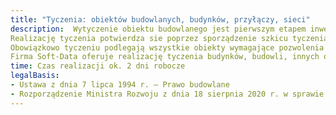 ```yaml
---
title: "Tyczenia: obiektów budowlanych, budynków, przyłączy, sieci"
description:  Wytyczenie obiektu budowlanego jest pierwszym etapem inwestycji w terenie. Polega na prawidłowym ustaleniu położenia poziomego oraz pionowego nowo budowanych obiektów, w odniesieniu do granic działki ewidencyjnych oraz pozostałych elementów zagospodarowania. 
Realizację tyczenia potwierdza sie poprzez sporządzenie szkicu tyczenia i dokonanie przez geodetę uprawnionego odpowiedniego wpisu w dzienniku budowy. 
Obowiązkowo tyczeniu podlegają wszystkie obiekty wymagające pozwolenia na budowę oraz mogą podlegać wszystkie inne obiektu budowlane, realizowane w odmiennych procedurach prawnych.
Firma Soft-Data oferuje realizację tyczenia budynków, budowli, innych obiektów budowlanych, sieci uzbrojenia terenu oraz przyłączy.
time: Czas realizacji ok. 2 dni robocze 
legalBasis:
- Ustawa z dnia 7 lipca 1994 r. – Prawo budowlane 
- Rozporządzenie Ministra Rozwoju z dnia 18 sierpnia 2020 r. w sprawie standardów technicznych wykonywania geodezyjnych pomiarów sytuacyjnych i wysokościowych oraz opracowywania i przekazywania wyników tych pomiarów do państwowego zasobu geodezyjnego i kartograficznego
---
```

